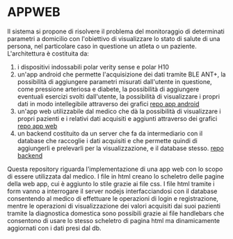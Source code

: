 # APPWEB

Il sistema si propone di risolvere il problema del monitoraggio di determinati parametri a domicilio con l'obiettivo di visualizzare lo stato di salute di una persona, nel particolare caso in questione un atleta o un paziente.
L'architettura è costituita da:
1. i dispositivi indossabili polar verity sense e polar H10
2. un'app android che permette l'acquisizione dei dati tramite BLE ANT+, la possibilità di aggiungere parametri misurati dall'utente in questione, come pressione arteriosa e diabete, la possibilità di aggiungere eventuali esercizi svolti dall'utente, la possibilità di visualizzare i propri dati in modo intellegibile attraverso dei grafici [repo app android](https://github.com/UniSalento-IDALab-IoTCourse-2022-2023/wot-project-part1-AndroidApp-DegiorgiProto)
3. un'app web utilizzabile dal medico che dà la possibilità di visualizzare i propri pazienti e i relativi dati acquisiti e aggiunti attraverso dei grafici [repo app web](https://github.com/UniSalento-IDALab-IoTCourse-2022-2023/wot-project-part3-WebApp-DegiorgiProto)
4. un backend costituito da un server che fa da intermediario con il database che raccoglie i dati acquisiti e che permette quindi di aggiungerli e prelevarli per la visualizzazione, e il database stesso. [repo backend](https://github.com/UniSalento-IDALab-IoTCourse-2022-2023/wot-project-part2-Backend-DegiorgiProto)


Questa repository riguarda l'implementazione di una app web con lo scopo di essere utilizzata dal medico.
I file in html creano lo scheletro delle pagine della web app, cui è aggiunto lo stile grazie ai file css. I file html tramite i form vanno a interrogare il server nodejs interfacciandosi con il database consentendo al medico di effettuare le operazioni di login e registrazione, mentre le operazioni di visualizzazione dei valori acquisiti dai suoi pazienti tramite la diagnostica domestica sono possibili grazie ai file handlebars che consentono di usare lo stesso scheletro di pagina html ma dinamicamente aggiornati con i dati presi dal db.
